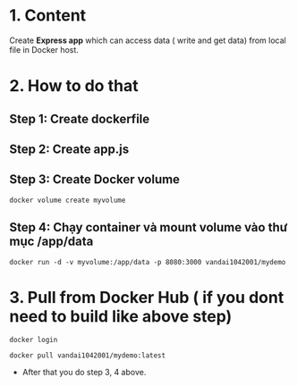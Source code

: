 # 1. Content
Create **Express app** which can access data ( write and get data) from local file in Docker host.

# 2. How to do that
## Step 1: Create dockerfile

## Step 2: Create app.js

## Step 3: Create Docker volume
`docker volume create myvolume`


## Step 4: Chạy container và mount volume vào thư mục /app/data
`docker run -d -v myvolume:/app/data -p 8080:3000 vandai1042001/mydemo`



# 3. Pull from Docker Hub ( if you dont need to build like above step)
`docker login`

`docker pull vandai1042001/mydemo:latest`

 - After that you do step 3, 4 above.